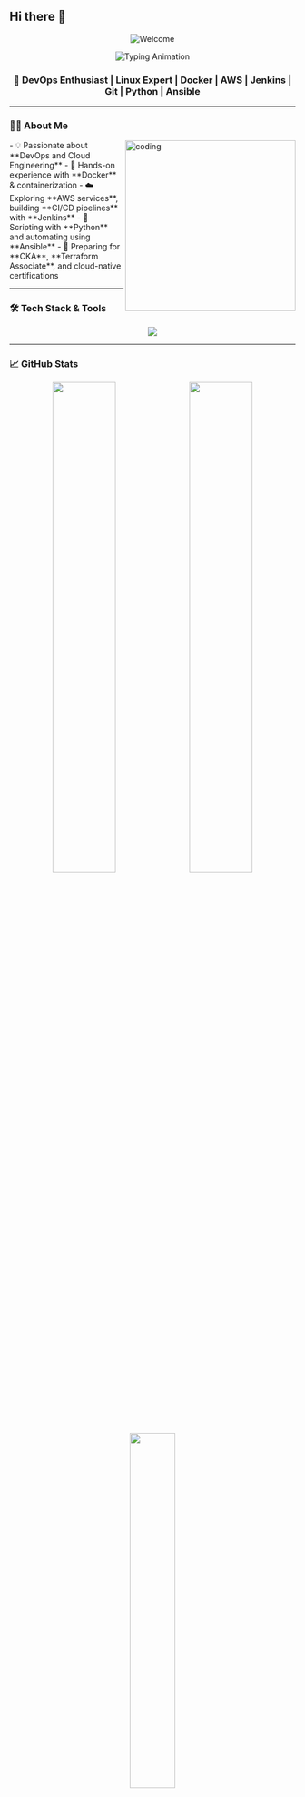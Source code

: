 ## Hi there 👋

<!--
**20Dartside/20Dartside** is a ✨ _special_ ✨ repository because its `README.md` (this file) appears on your GitHub profile.

Here are some ideas to get you started:

- 🔭 I’m currently working on ...
- 🌱 I’m currently learning ...
- 👯 I’m looking to collaborate on ...
- 🤔 I’m looking for help with ...
- 💬 Ask me about ...
- 📫 How to reach me: ...
- 😄 Pronouns: ...
- ⚡ Fun fact: ...
-->


<!-- Animated Banner -->
<p align="center">
  <img src="https://github.com/20Dartside/20Dartside/assets/your-banner.gif" alt="Welcome " />

</p>

<!-- Typing effect under hi there -->
<p align="center">
  <img src="https://readme-typing-svg.demolab.com?font=Fira+Code&weight=500&pause=1000&color=F7506D&center=true&vCenter=true&width=1000&lines=Hi+there+%F0%9F%91%8B%2C+I'm+vikas patel!;DevOps+Enthusiast+%F0%9F%9A%80;Linux+%7C+Docker+%7C+AWS+%7C+Jenkins+%7C+Git+%7C+Ansible+%7C+Python;Automating+Infra+One+Script+at+a+Time" alt="Typing Animation" />
</p>

<h3 align="center">🚀 DevOps Enthusiast | Linux Expert | Docker | AWS | Jenkins | Git | Python | Ansible</h3>

---

### 🧑‍💻 About Me
<img align="right" alt="coding" width="300" src="https://raw.githubusercontent.com/abhisheknaiidu/abhisheknaiidu/master/code.gif"> 
- 💡 Passionate about **DevOps and Cloud Engineering**
- 🐳 Hands-on experience with **Docker** & containerization
- ☁️ Exploring **AWS services**, building **CI/CD pipelines** with **Jenkins**
- 🔄 Scripting with **Python** and automating using **Ansible**
- 🎯 Preparing for **CKA**, **Terraform Associate**, and cloud-native certifications


---

### 🛠️ Tech Stack & Tools

<p align="center">
  <img src="https://skillicons.dev/icons?i=linux,docker,aws,git,jenkins,ansible,python,bash,kubernetes,vscode,github" />
</p>

---

### 📈 GitHub Stats

<p align="center">
  <img src="https://github-readme-stats.vercel.app/api?username=20Dartside&show_icons=true&theme=tokyonight&hide_border=true" width="47%" />
  <img src="https://github-readme-streak-stats.herokuapp.com/?user=20Dartside&theme=tokyonight&hide_border=true" width="47%" />
</p>

<p align="center">
  <img src="https://github-readme-stats.vercel.app/api/top-langs?username=20Dartside&show_icons=true&layout=compact&theme=tokyonight&hide_border=true" width="40%" />
</p>

---

- 🎯 Preparing for **CKA** & **Terraform Associate**

---

### 🔗 Let's Connect

<p align="center">
  <a href="mailto:your-email@example.com">
    <img src="https://img.shields.io/badge/Gmail-D14836?style=for-the-badge&logo=gmail&logoColor=white"/>
  </a>
  <!--a href="https://linkedin.com/in/your-linkedin" target="_blank">
    <img src="https://img.shields.io/badge/LinkedIn-0077B5?style=for-the-badge&logo=linkedin&logoColor=white"/>
  </a-->
</p>

---

### ⚡ Fun Fact

> “Real DevOps don’t restart the server. They find why it’s down in the first place. 😉”

---

### 🎥 Bonus Animation

<p align="center">
  <img src="https://raw.githubusercontent.com/abhisheknaiidu/abhisheknaiidu/master/code.gif" width="400"/>
</p>







